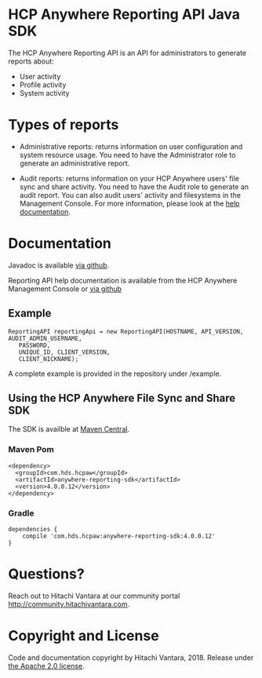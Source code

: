 # HCP Anywhere Reporting API Java SDK                                                                  
          
The HCP Anywhere Reporting API is an API for administrators to generate reports about: 
* User activity
* Profile activity
* System activity

# Types of reports
* Administrative reports: returns information on user configuration and system resource usage. You need to have the Administrator role to generate an administrative report.

* Audit reports: returns information on your HCP Anywhere users' file sync and share activity. You need to have the Audit role to generate an audit report. You can also audit users' activity and filesystems in the Management Console. For more information, please look at the [help documentation](http://hitachidatasystems.github.io/aw-reportingapi/reporting-api-doc).

# Documentation 

Javadoc is available [via github](http://hitachidatasystems.github.io/aw-reportingapi/javadoc/).

Reporting API help documentation is available from the HCP Anywhere Management Console or [via github](http://hitachidatasystems.github.io/aw-reportingapi/reporting-api-doc)

## Example                                                                                          
                                            
```
ReportingAPI reportingApi = new ReportingAPI(HOSTNAME, API_VERSION, AUDIT_ADMIN_USERNAME,
   PASSWORD,
   UNIQUE_ID, CLIENT_VERSION,
   CLIENT_NICKNAME);
```

A complete example is provided in the repository under /example.

## Using the HCP Anywhere File Sync and Share SDK                                                       

The SDK is availble at [Maven Central](http://search.maven.org/#search%7Cga%7C1%7Cg%3A%22com.hds.hcpaw%22%20AND%20a%3A%22anywhere-reporting-sdk%22).

### Maven Pom
```
<dependency>
  <groupId>com.hds.hcpaw</groupId>
  <artifactId>anywhere-reporting-sdk</artifactId>
  <version>4.0.0.12</version>
</dependency>
```

### Gradle
```
dependencies {
    compile 'com.hds.hcpaw:anywhere-reporting-sdk:4.0.0.12'
}
```

# Questions?

Reach out to Hitachi Vantara at our community portal http://community.hitachivantara.com.

# Copyright and License

Code and documentation copyright by Hitachi Vantara, 2018.  Release under [the Apache 2.0 license](http://www.apache.org/licenses/LICENSE-2.0).
